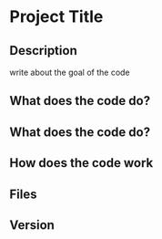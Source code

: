 # Project Title
## Description
write about the goal of the code
## What does the code do? 
## What does the code do?
## How does the code work
## Files
## Version
